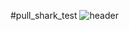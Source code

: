 #pull_shark_test
![header](https://capsule-render.vercel.app/api?type=wave&color=auto&height=300&section=header&text=Midnight%20Coding&fontSize=90)
